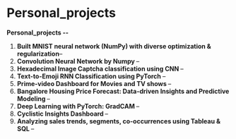 # Personal_projects
<p><strong>Personal_projects -- </strong></p>
<ol>
<li><strong>Built MNIST neural network (NumPy) with diverse optimization & regularization</u></strong>&ndash;</li>
<li><strong>Convolution Neural Network by Numpy  </u></strong>&ndash;</li>
<li><strong>Hexadecimal Image Captcha classification using CNN </u></strong>&ndash;</li>
<li><strong>Text-to-Emoji RNN Classification using PyTorch </u></strong>&ndash;</li>
<li><strong>Prime-video Dashboard for Movies and TV shows </u></strong>&ndash;</li>
<li><strong>Bangalore Housing Price Forecast: Data-driven Insights and Predictive Modeling </u></strong>&ndash;</li>
<li><strong>Deep Learning with PyTorch: GradCAM </u></strong>&ndash;</li>
<li><strong>Cyclistic Insights Dashboard </u></strong>&ndash;</li>
<li><strong>Analyzing sales trends, segments, co-occurrences using Tableau & SQL </u></strong>&ndash;</li>
